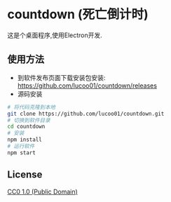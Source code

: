 # countdown (死亡倒计时)

这是个桌面程序,使用Electron开发.

## 使用方法
* 到软件发布页面下载安装包安装: https://github.com/lucoo01/countdown/releases
* 源码安装

```bash
# 将代码克隆到本地
git clone https://github.com/lucoo01/countdown.git
# 切换到软件目录
cd countdown
# 安装
npm install
# 运行软件
npm start
```

## License

[CC0 1.0 (Public Domain)](LICENSE.md)
